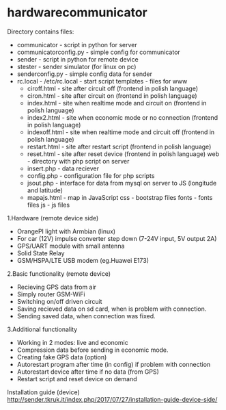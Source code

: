 # hardwarecommunicator

Directory contains files:
  - communicator             - script in python for server
  - communicatorconfig.py    - simple config for communicator
  - sender                   - script in python for remote device
  - stester                  - sender simulator (for linux on pc)
  - senderconfig.py          - simple config data for sender
  - rc.local                 - /etc/rc.local - start script
  templates - files for www
    - ciroff.html     - site after circuit off (frontend in polish language)
    - ciron.html      - site after circuit on (frontend in polish language)
    - index.html      - site when realtime mode and circuit on (frontend in polish language)
    - index2.html     - site when economic mode or no connection (frontend in polish language)
    - indexoff.html   - site when realtime mode and circuit off (frontend in polish language)
    - restart.html    - site after restart script (frontend in polish language)
    - reset.html      - site after reset device (frontend in polish language)
  web - directory with php script on server
    - insert.php      - data reciever
    - config.php      - configuration file for php scripts
    - jsout.php       - interface for data from mysql on server to JS (longitude and latitude)
    - mapajs.html     - map in JavaScript
    css     - bootstrap files
    fonts   - fonts files
    js      - js files

1.Hardware (remote device side)
- OrangePI light with Armbian (linux)
- For car (12V) impulse converter step down (7-24V input, 5V output 2A)
- GPS/UART module with small antenna
- Solid State Relay
- GSM/HSPA/LTE USB modem (eg.Huawei E173)

2.Basic functionality (remote device)
- Recieving GPS data from air
- Simply router GSM-WiFi
- Switching on/off driven circuit
- Saving recieved data on sd card, when is problem with connection.
- Sending saved data, when connection was fixed.

3.Additional functionality
- Working in 2 modes: live and economic
- Compression data before sending in economic mode.
- Creating fake GPS data (option)
- Autorestart program after time (in config) if problem with connection
- Autorestart device after time if no data (from GPS)
- Restart script and reset device on demand

Installation guide (device)
http://sender.tkruk.it/index.php/2017/07/27/installation-guide-device-side/
